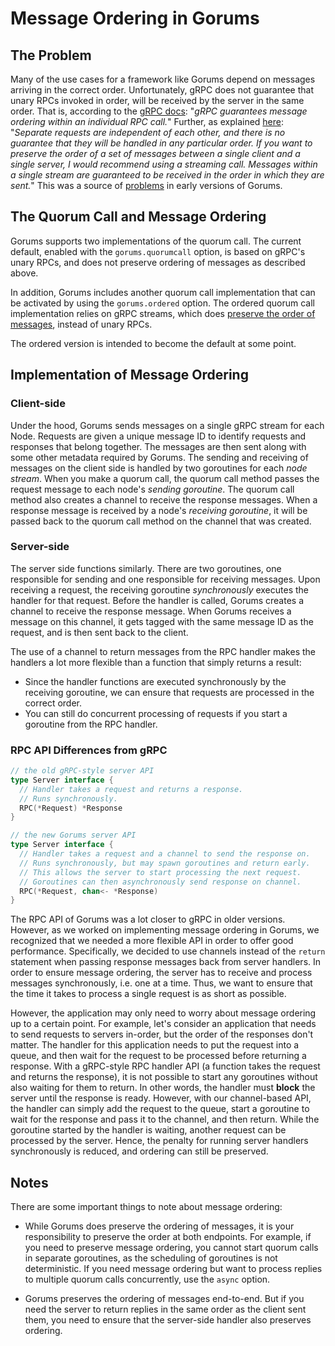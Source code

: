 # Message Ordering in Gorums

## The Problem

Many of the use cases for a framework like Gorums depend on messages arriving in the correct order.
Unfortunately, gRPC does not guarantee that unary RPCs invoked in order, will be received by the server in the same order.
That is, according to the [gRPC docs](https://grpc.io/docs/what-is-grpc/core-concepts/):
"_gRPC guarantees message ordering within an individual RPC call._"
Further, as explained [here](https://github.com/grpc/grpc/issues/10853#issuecomment-297478862):
"_Separate requests are independent of each other, and there is no guarantee that they will be handled in any particular order. If you want to preserve the order of a set of messages between a single client and a single server, I would recommend using a streaming call. Messages within a single stream are guaranteed to be received in the order in which they are sent._"
This was a source of [problems](https://github.com/relab/gorums/issues/16) in early versions of Gorums.

## The Quorum Call and Message Ordering

Gorums supports two implementations of the quorum call.
The current default, enabled with the `gorums.quorumcall` option, is based on gRPC's unary RPCs, and does not preserve ordering of messages as described above.

In addition, Gorums includes another quorum call implementation that can be activated by using the `gorums.ordered` option.
The ordered quorum call implementation relies on gRPC streams, which does
[preserve the order of messages](https://grpc.io/docs/what-is-grpc/core-concepts/), instead of unary RPCs.

The ordered version is intended to become the default at some point.

## Implementation of Message Ordering

### Client-side

Under the hood, Gorums sends messages on a single gRPC stream for each Node.
Requests are given a unique message ID to identify requests and responses that belong together.
The messages are then sent along with some other metadata required by Gorums.
The sending and receiving of messages on the client side is handled by two goroutines for each *node stream*.
When you make a quorum call, the quorum call method passes the request message to each node's *sending goroutine*.
The quorum call method also creates a channel to receive the response messages.
When a response message is received by a node's *receiving goroutine*, it will be passed back to the quorum call method on the channel that was created.

### Server-side

The server side functions similarly.
There are two goroutines, one responsible for sending and one responsible for receiving messages.
Upon receiving a request, the receiving goroutine *synchronously* executes the handler for that request.
Before the handler is called, Gorums creates a channel to receive the response message.
When Gorums receives a message on this channel, it gets tagged with the same message ID as the request, and is then sent back to the client.

The use of a channel to return messages from the RPC handler makes the handlers a lot more flexible than a function that simply returns a result:

* Since the handler functions are executed synchronously by the receiving goroutine, we can ensure that requests are processed in the correct order.
* You can still do concurrent processing of requests if you start a goroutine from the RPC handler.

### RPC API Differences from gRPC

```go
// the old gRPC-style server API
type Server interface {
  // Handler takes a request and returns a response.
  // Runs synchronously.
  RPC(*Request) *Response
}

// the new Gorums server API
type Server interface {
  // Handler takes a request and a channel to send the response on.
  // Runs synchronously, but may spawn goroutines and return early.
  // This allows the server to start processing the next request.
  // Goroutines can then asynchronously send response on channel.
  RPC(*Request, chan<- *Response)
}
```

The RPC API of Gorums was a lot closer to gRPC in older versions.
However, as we worked on implementing message ordering in Gorums, we recognized that we needed a more flexible API in order to offer good performance.
Specifically, we decided to use channels instead of the `return` statement when passing response messages back from server handlers.
In order to ensure message ordering, the server has to receive and process messages synchronously, i.e. one at a time.
Thus, we want to ensure that the time it takes to process a single request is as short as possible.

However, the application may only need to worry about message ordering up to a certain point.
For example, let's consider an application that needs to send requests to servers in-order, but the order of the responses don't matter.
The handler for this application needs to put the request into a queue, and then wait for the request to be processed before returning a response.
With a gRPC-style RPC handler API (a function takes the request and returns the response),
it is not possible to start any goroutines without also waiting for them to return.
In other words, the handler must **block** the server until the response is ready.
However, with our channel-based API, the handler can simply add the request to the queue,
start a goroutine to wait for the response and pass it to the channel, and then return.
While the goroutine started by the handler is waiting, another request can be processed by the server.
Hence, the penalty for running server handlers synchronously is reduced, and ordering can still be preserved.

## Notes

There are some important things to note about message ordering:

* While Gorums does preserve the ordering of messages, it is your responsibility to preserve the order at both endpoints.
For example, if you need to preserve message ordering, you cannot start quorum calls in separate goroutines, as the scheduling of goroutines is not deterministic.
If you need message ordering but want to process replies to multiple quorum calls concurrently, use the `async` option.

* Gorums preserves the ordering of messages end-to-end.
But if you need the server to return replies in the same order as the client sent them, you need to ensure that the server-side handler also preserves ordering.

